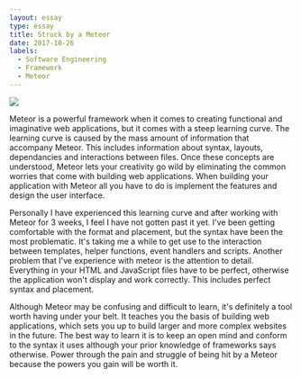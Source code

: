 ```yaml
---
layout: essay
type: essay
title: Struck by a Meteor
date: 2017-10-26
labels:
  - Software Engineering
  - Framework
  - Meteor
---
```


<img class="ui small right floated rounded image" src="https://cubettech.com/wp-content/uploads/2015/10/meteor-icon2.svg">

Meteor is a powerful framework when it comes to creating functional and imaginative web applications, but it comes with a steep learning curve. The learning curve is caused by the mass amount of information that accompany Meteor. This includes information about syntax, layouts, dependancies and interactions between files. Once these concepts are understood, Meteor lets your creativity go wild by eliminating the common worries that come with building web applications. When building your application with Meteor all you have to do is implement the features and design the user interface. 

Personally I have experienced this learning curve and after working with Meteor for 3 weeks, I feel I have not gotten past it yet. I've been getting comfortable with the format and placement, but the syntax have been the most problematic. It's taking me a while to get use to the interaction between templates, helper functions, event handlers and scripts. Another problem that I've experience with meteor is the attention to detail. Everything in your HTML and JavaScript files have to be perfect, otherwise the application won't display and work correctly. This includes perfect syntax and placement. 

Although Meteor may be confusing and difficult to learn, it's definitely a tool worth having under your belt. It teaches you the basis of building web applications, which sets you up to build larger and more complex websites in the future. The best way to learn it is to keep an open mind and conform to the syntax it uses although your prior knowledge of frameworks says otherwise. Power through the pain and struggle of being hit by a Meteor because the powers you gain will be worth it.


